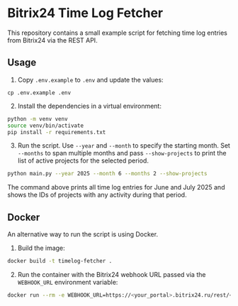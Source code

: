 # Bitrix24 Time Log Fetcher

This repository contains a small example script for fetching time log entries from Bitrix24 via the REST API.

## Usage

1. Copy `.env.example` to `.env` and update the values:

```
cp .env.example .env
```

2. Install the dependencies in a virtual environment:

```bash
python -m venv venv
source venv/bin/activate
pip install -r requirements.txt
```

3. Run the script. Use `--year` and `--month` to specify the starting month.
   Set `--months` to span multiple months and pass `--show-projects` to print
   the list of active projects for the selected period.

```bash
python main.py --year 2025 --month 6 --months 2 --show-projects
```

The command above prints all time log entries for June and July 2025 and shows
the IDs of projects with any activity during that period.

## Docker

An alternative way to run the script is using Docker.

1. Build the image:

```bash
docker build -t timelog-fetcher .
```

2. Run the container with the Bitrix24 webhook URL passed via the `WEBHOOK_URL` environment variable:

```bash
docker run --rm -e WEBHOOK_URL=https://<your_portal>.bitrix24.ru/rest/<user_id>/<webhook_key>/ timelog-fetcher
```

